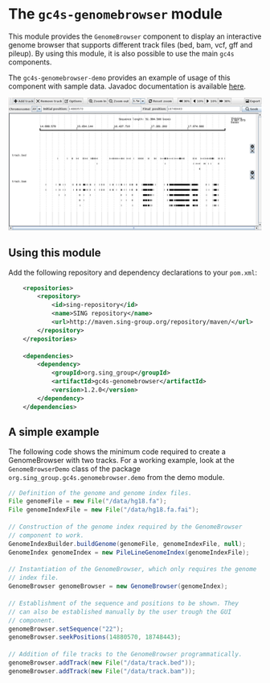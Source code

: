 The `gc4s-genomebrowser` module
=====================

This module provides the `GenomeBrowser` component to display an interactive genome browser that supports different track files (bed, bam, vcf, gff and pileup). By using this module, it is also possible to use the main `gc4s` components.

The `gc4s-genomebrowser-demo` provides an example of usage of this component with sample data. Javadoc documentation is available [here](http://sing-group.org/gc4s/javadoc/genomebrowser).

![GenomeBrowser](screenshots/GenomeBrowser.png)

Using this module
-----------------------
Add the following repository and dependency declarations to your `pom.xml`:
```xml
	<repositories>
		<repository>
			<id>sing-repository</id>
			<name>SING repository</name>
			<url>http://maven.sing-group.org/repository/maven/</url>
		</repository>
	</repositories>
	
	<dependencies>
		<dependency>
			<groupId>org.sing_group</groupId>
			<artifactId>gc4s-genomebrowser</artifactId>
			<version>1.2.0</version>
		</dependency>
	</dependencies>
```

A simple example
-----------------------
The following code shows the minimum code required to create a GenomeBrowser with two tracks. For a working example, look at the `GenomeBrowserDemo` class of the package `org.sing_group.gc4s.genomebrowser.demo` from the demo module.

```java
// Definition of the genome and genome index files.
File genomeFile = new File("/data/hg18.fa");
File genomeIndexFile = new File("/data/hg18.fa.fai");

// Construction of the genome index required by the GenomeBrowser
// component to work. 
GenomeIndexBuilder.buildGenome(genomeFile, genomeIndexFile, null);
GenomeIndex genomeIndex = new PileLineGenomeIndex(genomeIndexFile);

// Instantiation of the GenomeBrowser, which only requires the genome
// index file.
GenomeBrowser genomeBrowser = new GenomeBrowser(genomeIndex);

// Establishment of the sequence and positions to be shown. They
// can also be established manually by the user trough the GUI
// component.
genomeBrowser.setSequence("22");
genomeBrowser.seekPositions(14880570, 18748443);

// Addition of file tracks to the GenomeBrowser programmatically.
genomeBrowser.addTrack(new File("/data/track.bed"));
genomeBrowser.addTrack(new File("/data/track.bam"));
```